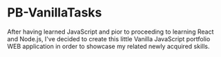 <!-- @format -->

# PB-VanillaTasks

After having learned JavaScript and pior to proceeding to learning React and Node.js, I've decided to create this little Vanilla JavaScript portfolio WEB application in order to showcase my related newly acquired skills.
